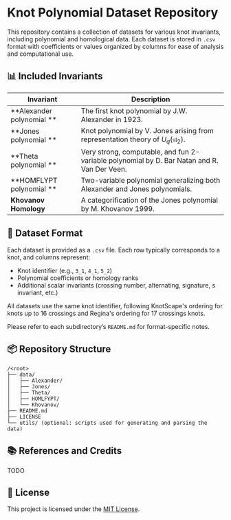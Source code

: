 # Knot Polynomial Dataset Repository

This repository contains a collection of datasets for various knot invariants, including polynomial and homological data. Each dataset is stored in `.csv` format with coefficients or values organized by columns for ease of analysis and computational use.

## 📊 Included Invariants

| Invariant     | Description                                                                 |
|--------------------|-----------------------------------------------------------------------------|
| **Alexander polynomial **      | The first knot polynomial by J.W. Alexander in 1923.                        |
| **Jones polynomial **          | Knot polynomial by V. Jones arising from representation theory of $\displaystyle U_{q}({\mathfrak {sl}}_{2})$.       |
| **Theta polynomial **          | Very strong, computable, and fun 2-variable polynomial by D. Bar Natan and R. Van Der Veen.        |
| **HOMFLYPT polynomial **       | Two-variable polynomial generalizing both Alexander and Jones polynomials. |
| **Khovanov Homology** | A categorification of the Jones polynomial by M. Khovanov 1999.      |

## 📁 Dataset Format

Each dataset is provided as a `.csv` file. Each row typically corresponds to a knot, and columns represent:

- Knot identifier (e.g., `3_1`, `4_1`, `5_2`)
- Polynomial coefficients or homology ranks
- Additional scalar invariants (crossing number, alternating, signature, s invariant, etc.)

All datasets use the same knot identifier, following KnotScape's ordering for knots up to 16 crossings and Regina's ordering for 17 crossings knots.

Please refer to each subdirectory’s `README.md` for format-specific notes.

## 📦 Repository Structure

```
/<root>
├── data/
│   ├── Alexander/
│   ├── Jones/
│   ├── Theta/
│   ├── HOMLFYPT/
│   └── Khovanov/
├── README.md
├── LICENSE
└── utils/ (optional: scripts used for generating and parsing the data)
```

## 📚 References and Credits

TODO


## 📄 License

This project is licensed under the [MIT License](LICENSE).
